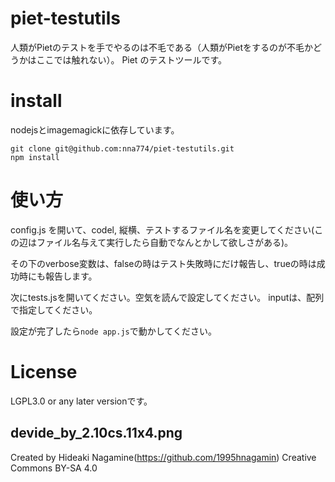 # piet-testutils
人類がPietのテストを手でやるのは不毛である（人類がPietをするのが不毛かどうかはここでは触れない）。
Piet のテストツールです。

# install
nodejsとimagemagickに依存しています。

````
git clone git@github.com:nna774/piet-testutils.git
npm install
````

# 使い方
config.js を開いて、codel, 縦横、テストするファイル名を変更してください(この辺はファイル名与えて実行したら自動でなんとかして欲しさがある)。

その下のverbose変数は、falseの時はテスト失敗時にだけ報告し、trueの時は成功時にも報告します。

次にtests.jsを開いてください。空気を読んで設定してください。
inputは、配列で指定してください。

設定が完了したら`node app.js`で動かしてください。

# License
LGPL3.0 or any later versionです。

## devide_by_2.10cs.11x4.png
Created by Hideaki Nagamine(https://github.com/1995hnagamin)
Creative Commons BY-SA 4.0
